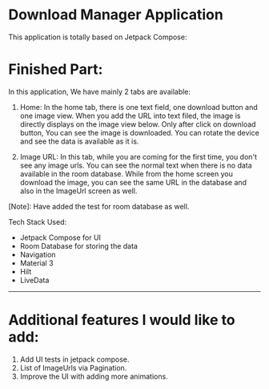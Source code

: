 # Download Manager Application
This application is totally based on Jetpack Compose:

# Finished Part:

In this application, We have mainly 2 tabs are available:

1. Home: 
In the home tab, there is one text field, one download button and one image view.
When you add the URL into text filed, the image is directly displays on the image view below.
Only after click on download button, You can see the image is downloaded.
You can rotate the device and see the data is available as it is. 

2. Image URL: 
In this tab, while you are coming for the first time, you don't see any image urls.
You can see the normal text when there is no data available in the room database.
While from the home screen you download the image, you can see the same URL in the database 
and also in the ImageUrl screen as well.  

[Note]: Have added the test for room database as well.

Tech Stack Used:
- Jetpack Compose for UI 
- Room Database for storing the data
- Navigation
- Material 3 
- Hilt
- LiveData
---------------------------------------------------------------------------------------------

# Additional features I would like to add:

1. Add UI tests in jetpack compose.
2. List of ImageUrls via Pagination.
3. Improve the UI with adding more animations.

